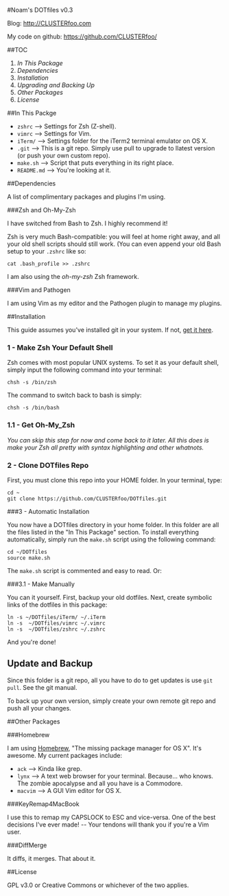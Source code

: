 #Noam's DOTfiles v0.3

Blog: <http://CLUSTERfoo.com>

My code on github: <https://github.com/CLUSTERfoo/>


##TOC

1. *In This Package*
2. *Dependencies*
3. *Installation*
4. *Upgrading and Backing Up*
5. *Other Packages*
6. *License*




##In This Packge

* `zshrc`	-->	Settings for Zsh (Z-shell).
* `vimrc` 	-->	Settings for Vim. 
* `iTerm/`	-->	Settings folder for the iTerm2 terminal emulator on 
OS X.
* `.git`	-->	This is a git repo. Simply  use pull to upgrade to 
			llatest version (or push your own custom repo).
* `make.sh`	-->	Script that puts everything in its right place. 
* `README.md`	-->	You're looking at it.



##Dependencies

A list of complimentary packages and plugins I'm using. 

###Zsh and Oh-My-Zsh

I have switched from Bash to Zsh. I highly recommend it! 

Zsh is very much Bash-compatible: you will feel at home right away, and all 
your old shell scripts should still work. (You can even append your old Bash
setup to your `.zshrc` like so:

	cat .bash_profile >> .zshrc

I am also using the *oh-my-zsh* Zsh framework. 

###Vim and Pathogen

I am using Vim as my editor and the Pathogen plugin to manage my plugins. 



##Installation

This guide assumes you've installed git in your system. If not, 
[get it here](http://git-scm.com/).


### 1 - Make Zsh Your Default Shell

Zsh comes with most popular UNIX systems. To set it as your default shell,
simply input the following command into your terminal:

	chsh -s /bin/zsh

The command to switch back to bash is simply:

	chsh -s /bin/bash


### 1.1 - Get Oh-My_Zsh

*You can skip this step for now and come back to it later. All this does is make
your Zsh all pretty with syntax highlighting and other whatnots.*



### 2 - Clone DOTfiles Repo ##

First, you must clone this repo into your HOME folder. In your terminal, type:

	cd ~
	git clone https://github.com/CLUSTERfoo/DOTfiles.git


###3 - Automatic Installation

You now have a DOTfiles directory in your home folder. In this folder 
are all the files listed in the "In This Package" section. To install everything
automatically, simply run the `make.sh` script using the following command:

	cd ~/DOTfiles
	source make.sh

The `make.sh` script is commented and easy to read. Or:

###3.1 - Make Manually

You can it yourself. First, backup your old dotfiles. Next, create symbolic
links of the dotfiles in this package:

	ln -s ~/DOTfiles/iTerm/ ~/.iTerm
	ln -s  ~/DOTfiles/vimrc ~/.vimrc
	ln -s  ~/DOTfiles/zshrc ~/.zshrc

And you're done!

## Update and Backup

Since this folder is a git repo, all you have to do to get updates is use `git
pull`. See the git manual.

To back up your own version, simply create your own remote git repo and push
all your changes.

##Other Packages

###Homebrew

I am using [Homebrew](http://mxcl.github.com/homebrew/), "The missing package 
manager for OS X". It's awesome.
My current packages include:

* `ack` 	-->	Kinda like grep.
* `lynx`	-->	A text web browser for your terminal. Because... who 
			knows. The zombie apocalypse and all you have is a 
			Commodore. 
* `macvim`	-->	A GUI Vim editor for OS X. 

###KeyRemap4MacBook

I use this to remap my CAPSLOCK to ESC and vice-versa. One of the best
decisions I've ever made! -- Your tendons will thank you if you're a Vim user.

###DiffMerge

It diffs, it merges. That about it.

##License

GPL v3.0 or Creative Commons or whichever of the two applies. 

